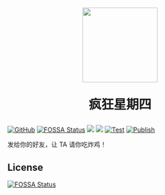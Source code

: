 <div align="center" >
  <h1>
    <img src="./src/assets/appIcon/AppIconRound.png" width="168px" height="168px" />
    <p>疯狂星期四</p>
  </h1>
</div>

[![GitHub](https://img.shields.io/github/license/shensven/Crazy-Thursday)](./LICENSE)
[![FOSSA Status](https://app.fossa.com/api/projects/git%2Bgithub.com%2Fshensven%2FCrazy-Thursday.svg?type=shield)](https://app.fossa.com/projects/git%2Bgithub.com%2Fshensven%2FCrazy-Thursday?ref=badge_shield)
[![](https://img.shields.io/github/package-json/dependency-version/shensven/Crazy-Thursday/react-native)](./package.json)
[![](https://img.shields.io/github/package-json/dependency-version/shensven/Crazy-Thursday/react)](./package.json)
[![Test](https://github.com/shensven/Crazy-Thursday/actions/workflows/test.yml/badge.svg?branch=dev)](https://github.com/shensven/Crazy-Thursday/actions/workflows/test.yml)
[![Publish](https://github.com/shensven/Crazy-Thursday/actions/workflows/publish.yml/badge.svg?branch=main)](https://github.com/shensven/Crazy-Thursday/actions/workflows/publish.yml)

发给你的好友，让 TA 请你吃炸鸡！


## License
[![FOSSA Status](https://app.fossa.com/api/projects/git%2Bgithub.com%2Fshensven%2FCrazy-Thursday.svg?type=large)](https://app.fossa.com/projects/git%2Bgithub.com%2Fshensven%2FCrazy-Thursday?ref=badge_large)